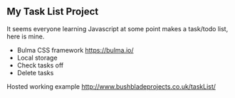 ## My Task List Project

It seems everyone learning Javascript at some point makes a task/todo list, here is mine.

- Bulma CSS framework https://bulma.io/
- Local storage
- Check tasks off
- Delete tasks

Hosted working example http://www.bushbladeprojects.co.uk/taskList/